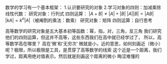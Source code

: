 数学的学习有一个基本框架：
	1.认识要研究的对象
	2.学习对象的四则：加减乘除
线性代数：
	研究对象：行列式
	四则运算：
		$|A+B|≠|A|+|B|$ 
		$|A||B| =|AB|$
		$|k A|=k^{n} |A|$（被阉割的乘法：数乘）
	研究对象：矩阵
	四则运算：自行思考

高等数学的研究对象是五大基本初等函数：幂，指，对，三角，反三角
我们研究他们的四则运算，但这并不高等，这些东西我们在高中就已经学过了，
所以，高等数学高在哪里？
高在‘微’和‘无穷次’
微就是小，近的意思，如何刻画近（微小）呢？极限，所以极限是工具，是贯穿了高等数学的线索
这个近是一个距离，我们学过，距离用绝对值表示。然后就是刻画这个距离的微小
晦涩难懂的